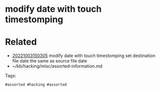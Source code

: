 # modify date with touch timestomping

# Related

- [20221003150305](/zet/20221003150305/README.md) modify date with touch timestomping set destination file date the same as source file date
- ~/kb/hacking/misc/assorted-information.md

Tags:

    #assorted #hacking #assorted
